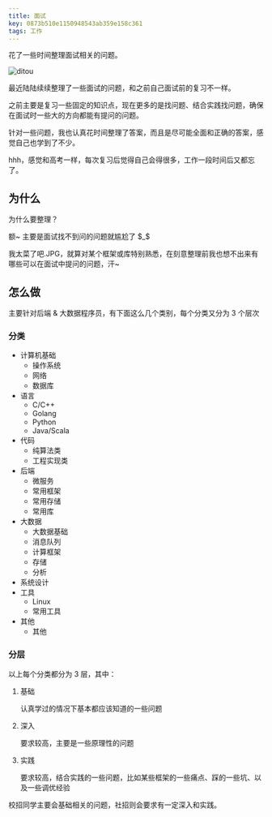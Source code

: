```yaml
---
title: 面试
key: 0873b510e1150948543ab359e158c361
tags: 工作
---
```


花了一些时间整理面试相关的问题。

![ditou](https://hate13-blog-1251885630.cos.ap-chengdu.myqcloud.com/xiang-you-xiu-cheng-xu-yuan-di-tou.jpg)

<!--more-->

最近陆陆续续整理了一些面试的问题，和之前自己面试前的复习不一样。

之前主要是复习一些固定的知识点，现在更多的是找问题、结合实践找问题，确保在面试时一些大的方向都能有提问的问题。

针对一些问题，我也认真花时间整理了答案，而且是尽可能全面和正确的答案，感觉自己也学到了不少。

hhh，感觉和高考一样，每次复习后觉得自己会得很多，工作一段时间后又都忘了。

## 为什么

为什么要整理？

额~ 主要是面试找不到问的问题就尴尬了 \$_\$

我太菜了吧.JPG，就算对某个框架或库特别熟悉，在刻意整理前我也想不出来有哪些可以在面试中提问的问题，汗~

## 怎么做

主要针对后端 & 大数据程序员，有下面这么几个类别，每个分类又分为 3 个层次

### 分类

- 计算机基础
  - 操作系统
  - 网络
  - 数据库
- 语言
  - C/C++
  - Golang
  - Python
  - Java/Scala
- 代码
  - 纯算法类
  - 工程实现类
- 后端
  - 微服务
  - 常用框架
  - 常用存储
  - 常用库
- 大数据
  - 大数据基础
  - 消息队列
  - 计算框架
  - 存储
  - 分析
- 系统设计
- 工具
  - Linux
  - 常用工具
- 其他
  - 其他

### 分层

以上每个分类都分为 3 层，其中：

1. 基础

   认真学过的情况下基本都应该知道的一些问题

2. 深入

   要求较高，主要是一些原理性的问题

3. 实践

   要求较高，结合实践的一些问题，比如某些框架的一些痛点、踩的一些坑、以及一些调优经验

校招同学主要会基础相关的问题，社招则会要求有一定深入和实践。


